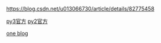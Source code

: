 https://blog.csdn.net/u013066730/article/details/82775458

[py3官方](https://docs.python.org/3/library/argparse.html)
[py2官方](https://docs.python.org/2/howto/argparse.html)

[one blog](https://blog.csdn.net/yugongpeng_blog/article/details/46693471)
